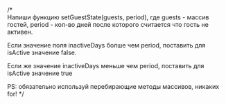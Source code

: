 /*      
  Напиши функцию setGuestState(guests, period), где
  guests - массив гостей, period - кол-во дней после
  которого считается что гость не активен.
    
  Если значение поля inactiveDays болше чем period, 
  поставить для isActive значение false.
    
  Если же значение inactiveDays меньше чем period,
  поставить для isActive значение true
  
  PS: обязательно используй перебирающие методы массивов, никаких for!
*/